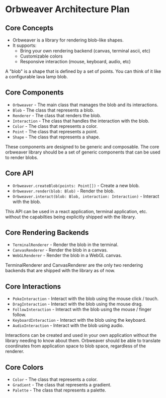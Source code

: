 # Orbweaver Architecture Plan

## Core Concepts

- Orbweaver is a library for rendering blob-like shapes.
- It supports:
  - Bring your own rendering backend (canvas, terminal ascii, etc)
  - Customizable colors
  - Responsive interaction (mouse, keyboard, audio, etc)

A "blob" is a shape that is defined by a set of points. You can think of it like a
configurable lava lamp blob.

## Core Components

- `Orbweaver` - The main class that manages the blob and its interactions.
- `Blob` - The class that represents a blob.
- `Renderer` - The class that renders the blob.
- `Interaction` - The class that handles the interaction with the blob.
- `Color` - The class that represents a color.
- `Point` - The class that represents a point.
- `Shape` - The class that represents a shape.

These components are designed to be generic and composable. The core orbweaver library
should be a set of generic components that can be used to render blobs.

## Core API

- `Orbweaver.createBlob(points: Point[])` - Create a new blob.
- `Orbweaver.render(blob: Blob)` - Render the blob.
- `Orbweaver.interact(blob: Blob, interaction: Interaction)` - Interact with the blob.

This API can be used in a react application, terminal application, etc. without the capabilties
being explicitly shipped with the library.

## Core Rendering Backends

- `TerminalRenderer` - Render the blob in the terminal.
- `CanvasRenderer` - Render the blob in a canvas.
- `WebGLRenderer` - Render the blob in a WebGL canvas.

TerminalRenderer and CanvasRenderer are the only two rendering backends that are
shipped with the library as of now.

## Core Interactions

- `PokeInteraction` - Interact with the blob using the mouse click / touch.
- `DragInteraction` - Interact with the blob using the mouse drag.
- `FollowInteraction` - Interact with the blob using the mouse / finger follow.
- `KeyboardInteraction` - Interact with the blob using the keyboard.
- `AudioInteraction` - Interact with the blob using audio.

Interactions can be created and used in your own application without the library needing to know 
about them. Orbweaver should be able to translate coordinates from application space to blob space, regardless of the renderer.

## Core Colors

- `Color` - The class that represents a color.
- `Gradient` - The class that represents a gradient.
- `Palette` - The class that represents a palette.